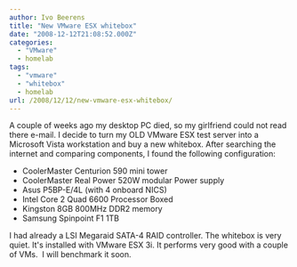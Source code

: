 ```yaml
---
author: Ivo Beerens
title: "New VMware ESX whitebox"
date: "2008-12-12T21:08:52.000Z"
categories: 
  - "VMware"
  - homelab
tags: 
  - "vmware"
  - "whitebox"
  - homelab
url: /2008/12/12/new-vmware-esx-whitebox/
---
```


A couple of weeks ago my desktop PC died, so my girlfriend could not read there e-mail. I decide to turn my OLD VMware ESX test server into a Microsoft Vista workstation and buy a new whitebox. After searching the internet and comparing components, I found the following configuration:

- CoolerMaster Centurion 590 mini tower
- CoolerMaster Real Power 520W modular Power supply
- Asus P5BP-E/4L (with 4 onboard NICS)
- Intel Core 2 Quad 6600 Processor Boxed
- Kingston 8GB 800MHz DDR2 memory
- Samsung Spinpoint F1 1TB

I had already a LSI Megaraid SATA-4 RAID controller. The whitebox is very quiet. It's installed with VMware ESX 3i. It performs very good with a couple of VMs.  I will benchmark it soon.
